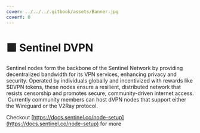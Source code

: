 ```yaml
---
cover: ../../../.gitbook/assets/Banner.jpg
coverY: 0
---
```


# 🟩 Sentinel DVPN

Sentinel nodes form the backbone of the Sentinel Network by providing decentralized bandwidth for its VPN services, enhancing privacy and security. Operated by individuals globally and incentivized with rewards like $DVPN tokens, these nodes ensure a resilient, distributed network that resists censorship and promotes secure, community-driven internet access. ‍ Currently community members can host dVPN nodes that support either the Wireguard or the V2Ray protocol.

Checkout [https://docs.sentinel.co/node-setup](https://docs.sentinel.co/node-setup) for more
